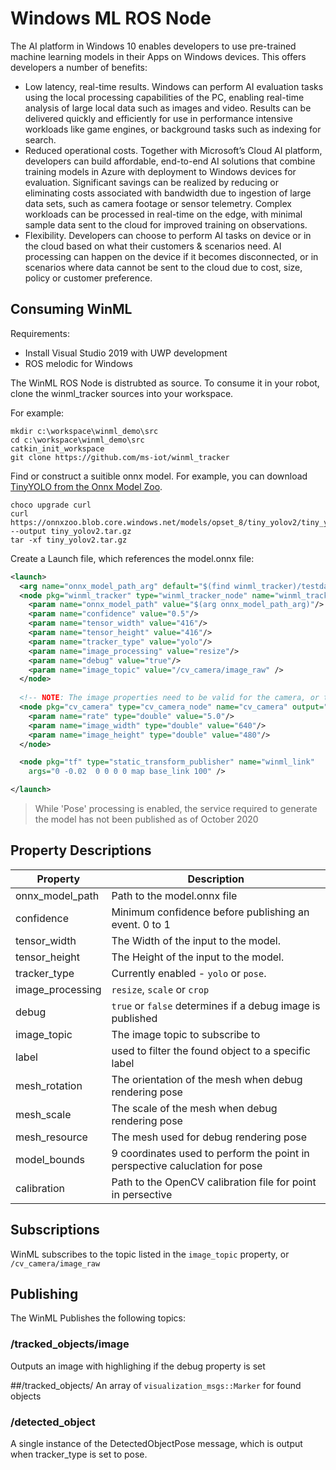 # Windows ML ROS Node
The AI platform in Windows 10 enables developers to use pre-trained machine learning models in their Apps on Windows devices. This offers developers a number of benefits:

* Low latency, real-time results. Windows can perform AI evaluation tasks using the local processing capabilities of the PC, enabling real-time analysis of large local data such as images and video. Results can be delivered quickly and efficiently for use in performance intensive workloads like game engines, or background tasks such as indexing for search.
* Reduced operational costs. Together with Microsoft’s Cloud AI platform, developers can build affordable, end-to-end AI solutions that combine training models in Azure with deployment to Windows devices for evaluation. Significant savings can be realized by reducing or eliminating costs associated with bandwidth due to ingestion of large data sets, such as camera footage or sensor telemetry. Complex workloads can be processed in real-time on the edge, with minimal sample data sent to the cloud for improved training on observations.
* Flexibility. Developers can choose to perform AI tasks on device or in the cloud based on what their customers & scenarios need. AI processing can happen on the device if it becomes disconnected, or in scenarios where data cannot be sent to the cloud due to cost, size, policy or customer preference. 

## Consuming WinML
Requirements:
* Install Visual Studio 2019 with UWP development
* ROS melodic for Windows


The WinML ROS Node is distrubted as source. To consume it in your robot, clone the winml_tracker sources into your workspace.

For example:
```
mkdir c:\workspace\winml_demo\src
cd c:\workspace\winml_demo\src
catkin_init_workspace
git clone https://github.com/ms-iot/winml_tracker
```

Find or construct a suitible onnx model. For example, you can download [TinyYOLO from the Onnx Model Zoo](https://github.com/onnx/models/tree/master/vision/object_detection_segmentation/tiny_yolov2). 

```
choco upgrade curl
curl https://onnxzoo.blob.core.windows.net/models/opset_8/tiny_yolov2/tiny_yolov2.tar.gz --output tiny_yolov2.tar.gz
tar -xf tiny_yolov2.tar.gz
```

Create a Launch file, which references the model.onnx file:
``` xml
<launch>
  <arg name="onnx_model_path_arg" default="$(find winml_tracker)/testdata/model.onnx"/>
  <node pkg="winml_tracker" type="winml_tracker_node" name="winml_tracker" output="screen">
    <param name="onnx_model_path" value="$(arg onnx_model_path_arg)"/>
    <param name="confidence" value="0.5"/>
    <param name="tensor_width" value="416"/>
    <param name="tensor_height" value="416"/>
    <param name="tracker_type" value="yolo"/>
    <param name="image_processing" value="resize"/>
    <param name="debug" value="true"/>
    <param name="image_topic" value="/cv_camera/image_raw" />
  </node>
  
  <!-- NOTE: The image properties need to be valid for the camera, or the node will auto select the closest values -->
  <node pkg="cv_camera" type="cv_camera_node" name="cv_camera" output="screen">
    <param name="rate" type="double" value="5.0"/>
    <param name="image_width" type="double" value="640"/>
    <param name="image_height" type="double" value="480"/>
  </node>

  <node pkg="tf" type="static_transform_publisher" name="winml_link"
    args="0 -0.02  0 0 0 0 map base_link 100" />  

</launch>
```

> While 'Pose' processing is enabled, the service required to generate the model has not been published as of October 2020
 

## Property Descriptions

| Property | Description |
|----------| ------------|
| onnx_model_path | Path to the model.onnx file | 
| confidence | Minimum confidence before publishing an event. 0 to 1 |
| tensor_width| The Width of the input to the model. |
| tensor_height| The Height of the input to the model. |
| tracker_type| Currently enabled - `yolo` or `pose`. |
| image_processing| `resize`, `scale` or `crop` |
| debug| `true` or `false` determines if a debug image is published |
| image_topic| The image topic to subscribe to |
| label | used to filter the found object to a specific label |
| mesh_rotation| The orientation of the mesh when debug rendering pose |
| mesh_scale| The scale of the mesh when debug rendering pose |
| mesh_resource| The mesh used for debug rendering pose |
| model_bounds| 9 coordinates used to perform the point in perspective caluclation for pose |
| calibration | Path to the OpenCV calibration file for point in persective |

## Subscriptions
WinML subscribes to the topic listed in the `image_topic` property, or `/cv_camera/image_raw`


## Publishing
The WinML Publishes the following topics:

### /tracked_objects/image
Outputs an image with highlighing if the debug property is set

##/tracked_objects/
An array of `visualization_msgs::Marker` for found objects

### /detected_object
A single instance of the DetectedObjectPose message, which is output when tracker_type is set to pose.

